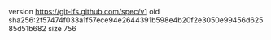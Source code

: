 version https://git-lfs.github.com/spec/v1
oid sha256:2f57474f033a1f57ece94e2644391b598e4b20f2e3050e99456d62585d51b682
size 756
